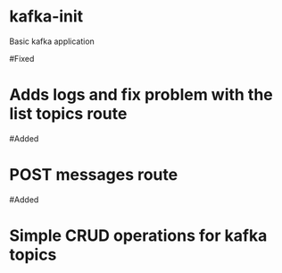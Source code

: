# kafka-init
Basic kafka application

#Fixed
# Adds logs and fix problem with the list topics route

#Added
# POST messages route

#Added
# Simple CRUD operations for kafka topics

